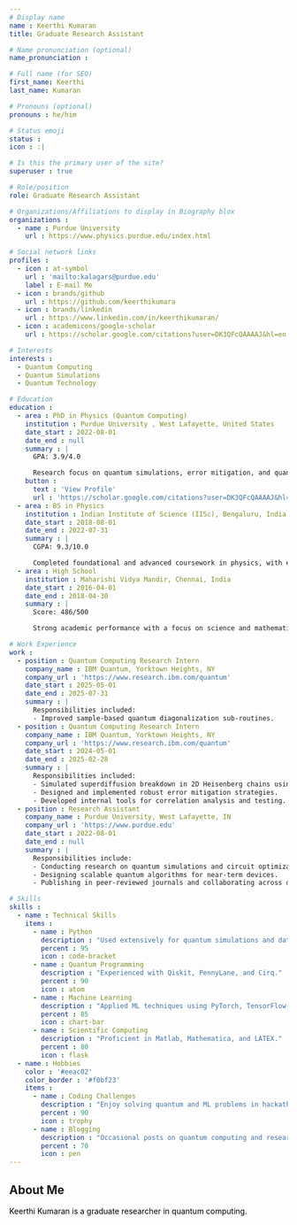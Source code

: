 ```yaml
---
# Display name
name : Keerthi Kumaran
title: Graduate Research Assistant

# Name pronunciation (optional)
name_pronunciation :

# Full name (for SEO)
first_name: Keerthi
last_name: Kumaran

# Pronouns (optional)
pronouns : he/him

# Status emoji
status :
icon : :|

# Is this the primary user of the site?
superuser : true

# Role/position
role: Graduate Research Assistant

# Organizations/Affiliations to display in Biography blox
organizations :
  - name : Purdue University
    url : https://www.physics.purdue.edu/index.html

# Social network links
profiles :
  - icon : at-symbol
    url : 'mailto:kalagars@purdue.edu'
    label : E-mail Me
  - icon : brands/github
    url : https://github.com/keerthikumara
  - icon : brands/linkedin
    url : https://www.linkedin.com/in/keerthikumaran/
  - icon : academicons/google-scholar
    url : https://scholar.google.com/citations?user=DK3QFcQAAAAJ&hl=en

# Interests
interests :
  - Quantum Computing
  - Quantum Simulations
  - Quantum Technology

# Education
education :
  - area : PhD in Physics (Quantum Computing)
    institution : Purdue University , West Lafayette, United States
    date_start : 2022-08-01
    date_end : null
    summary : |
      GPA: 3.9/4.0

      Research focus on quantum simulations, error mitigation, and quantum circuit optimization. Contributed to high-impact projects at IBM Quantum and Purdue University.
    button :
      text : 'View Profile'
      url : 'https://scholar.google.com/citations?user=DK3QFcQAAAAJ&hl=en'
  - area : BS in Physics
    institution : Indian Institute of Science (IISc), Bengaluru, India
    date_start : 2018-08-01
    date_end : 2022-07-31
    summary : |
      CGPA: 9.3/10.0

      Completed foundational and advanced coursework in physics, with early exposure to quantum computing and research.
  - area : High School
    institution : Maharishi Vidya Mandir, Chennai, India
    date_start : 2016-04-01
    date_end : 2018-04-30
    summary : |
      Score: 486/500

      Strong academic performance with a focus on science and mathematics.

# Work Experience
work :
  - position : Quantum Computing Research Intern
    company_name : IBM Quantum, Yorktown Heights, NY
    company_url : 'https://www.research.ibm.com/quantum'
    date_start : 2025-05-01
    date_end : 2025-07-31
    summary : |
      Responsibilities included:
      - Improved sample-based quantum diagonalization sub-routines.
  - position : Quantum Computing Research Intern
    company_name : IBM Quantum, Yorktown Heights, NY
    company_url : 'https://www.research.ibm.com/quantum'
    date_start : 2024-05-01
    date_end : 2025-02-28
    summary : |
      Responsibilities included:
      - Simulated superdiffusion breakdown in 2D Heisenberg chains using quantum circuits.
      - Designed and implemented robust error mitigation strategies.
      - Developed internal tools for correlation analysis and testing.
  - position : Research Assistant
    company_name : Purdue University, West Lafayette, IN
    company_url : 'https://www.purdue.edu'
    date_start : 2022-08-01
    date_end : null
    summary : |
      Responsibilities include:
      - Conducting research on quantum simulations and circuit optimization.
      - Designing scalable quantum algorithms for near-term devices.
      - Publishing in peer-reviewed journals and collaborating across disciplines.

# Skills
skills :
  - name : Technical Skills
    items :
      - name : Python
        description : "Used extensively for quantum simulations and data analysis."
        percent : 95
        icon : code-bracket
      - name : Quantum Programming
        description : "Experienced with Qiskit, PennyLane, and Cirq."
        percent : 90
        icon : atom
      - name : Machine Learning
        description : "Applied ML techniques using PyTorch, TensorFlow, and Scikit-learn."
        percent : 85
        icon : chart-bar
      - name : Scientific Computing
        description : "Proficient in Matlab, Mathematica, and LATEX."
        percent : 80
        icon : flask
  - name : Hobbies
    color : '#eeac02'
    color_border : '#f0bf23'
    items :
      - name : Coding Challenges
        description : "Enjoy solving quantum and ML problems in hackathons."
        percent : 90
        icon : trophy
      - name : Blogging
        description : "Occasional posts on quantum computing and research life."
        percent : 70
        icon : pen
---
```

## About Me

<span style="color: black;">Keerthi Kumaran is a graduate researcher in quantum computing.</span>

